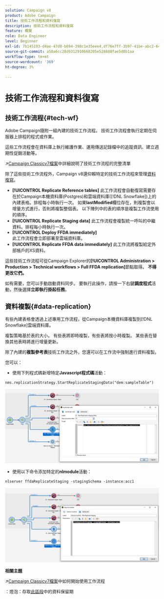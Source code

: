```yaml
---
solution: Campaign v8
product: Adobe Campaign
title: 技術工作流程和資料復寫
description: 技術工作流程和資料復寫
feature: 概覽
role: Data Engineer
level: Beginner
exl-id: 7b145193-d4ae-47d0-b694-398c1e35eee4,df76e7ff-3b97-41be-abc2-640748680ff3
source-git-commit: a50a6cc28d9312910668205e528888fae5d0b1aa
workflow-type: tm+mt
source-wordcount: '369'
ht-degree: 3%

---
```


# 技術工作流程和資料復寫

## 技術工作流程{#tech-wf}

Adobe Campaign隨附一組內建的技術工作流程。 技術工作流程會執行定期在伺服器上排程的程式或作業。

這些工作流程會在資料庫上執行維護作業、運用傳送記錄檔中的追蹤資訊、建立週期性促銷活動等。

:arrow_upper_right:[Campaign Classicv7檔案](https://experienceleague.adobe.com/docs/campaign-classic/using/automating-with-workflows/advanced-management/about-technical-workflows.html)中詳細說明了技術工作流程的完整清單


除了這些技術工作流程外，Campaign v8還仰賴特定的技術工作流程來管理[資料復寫](#data-replication)。

* **[!UICONTROL Replicate Reference tables]**
此工作流程會自動復寫需要存在於Campaign本機資料庫(Postgres)和雲端資料庫([!DNL Snowflake])上的內建表格。排程每小時執行一次。 如果&#x200B;**lastModified**&#x200B;欄位存在，則複製會以增量方式進行，否則將複製整個表。 以下陣列中的表的順序是複製工作流使用的順序。
* **[!UICONTROL Replicate Staging data]**
此工作流程會複製統一呼叫的中繼資料。排程每小時執行一次。
* **[!UICONTROL Deploy FFDA immediately]**\
   此工作流程會立即部署至雲端資料庫。
* **[!UICONTROL Replicate FFDA data immediately]**
此工作流將複製給定外部帳戶的XS資料。

這些技術工作流程可從Campaign Explorer的&#x200B;**[!UICONTROL Administration > Production > Technical workflows > Full FFDA replication]**&#x200B;節點取得。 **不得更改它們。**

如有需要，您可以手動啟動資料同步。 要執行此操作，請按一下右鍵&#x200B;**調度程式**&#x200B;活動，然後選擇&#x200B;**立即執行掛起任務**。

## 資料複製{#data-replication}

有些內建表格會透過上述專用工作流程，從Campaign本機資料庫複製到[!DNL Snowflake]雲端資料庫。

複製策略基於表的大小。 有些表將即時複製，有些表將按小時複製。 某些表在替換其他表時將進行增量更新。

除了內建的&#x200B;**複製參考表**&#x200B;技術工作流之外，您還可以在工作流中強制進行資料複製。

您可以：

* 使用下列程式碼新增特定&#x200B;**Javascript程式碼**&#x200B;活動：

```
nms.replicationStrategy.StartReplicateStagingData("dem:sampleTable")
```

![](assets/jscode.png)


* 使用以下命令添加特定的&#x200B;**nlmodule**&#x200B;活動：

```
nlserver ffdaReplicateStaging -stagingSchema -instance:acc1
```

![](assets/nlmodule.png)

**相關主題**

:arrow_upper_right:[Campaign Classicv7檔案](https://experienceleague.adobe.com/docs/campaign-classic/using/automating-with-workflows/introduction/about-workflows.html?lang=en#automating-with-workflows)中如何開始使用工作流程

：燈泡：存取[此區段](../dev/datamodel-best-practices.md#data-retention)中的資料保留期
